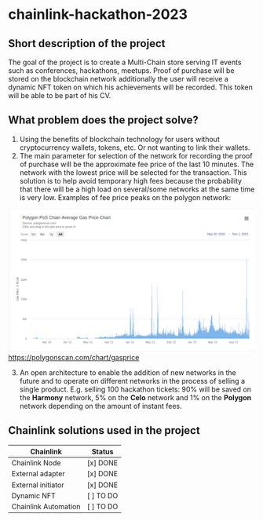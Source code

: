 # chainlink-hackathon-2023

## Short description of the project

The goal of the project is to create a Multi-Chain store serving IT events such as conferences, hackathons, meetups. Proof of purchase will be stored on the blockchain network additionally the user will receive a dynamic NFT token on which his achievements will be recorded. This token will be able to be part of his CV.

## What problem does the project solve?

1. Using the benefits of blockchain technology for users without cryptocurrency wallets, tokens, etc. Or not wanting to link their wallets.
2. The main parameter for selection of the network for recording the proof of purchase will be the approximate fee price of the last 10 minutes. The network with the lowest price will be selected for the transaction. This solution is to help avoid temporary high fees because the probability that there will be a high load on several/some networks at the same time is very low. Examples of fee price peaks on the polygon network:

![Polgon fees](https://github.com/issueslinux/chainlink-hackathon-2023/blob/main/polygon_fee.png)
https://polygonscan.com/chart/gasprice

3. An open architecture to enable the addition of new networks in the future and to operate on different networks in the process of selling a single product. E.g. selling 100 hackathon tickets: 90% will be saved on the **Harmony** network, 5% on the **Celo** network and 1% on the **Polygon** network depending on the amount of instant fees. 

## Chainlink solutions used in the project

| Chainlink  | Status |
| ------------- | ------------- |
| Chainlink Node  | [x] DONE |
| External adapter  | [x] DONE |
| External initiator  | [x] DONE |
| Dynamic NFT  | [ ] TO DO |
| Chainlink Automation | [ ] TO DO  |
